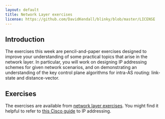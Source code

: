 ```yaml
---
layout: default
title: Network Layer exercises
license: https://github.com/DavidKendall/blinky/blob/master/LICENSE
---
```


## Introduction

The exercises this week are pencil-and-paper exercises designed to improve your
understanding of some practical topics that arise in the network layer.
In particular, you will work on designing IP addressing schemes for given
network scenarios, and on demonstrating an understanding of the key control
plane algorithms for intra-AS routing: link-state and distance-vector.

## Exercises

The exercises are available from [network layer exercises]({{site.baseurl}}{{site.raurl}}/network_layer_exercises.pdf).
You might find it helpful to refer to [this Cisco guide]({{site.baseurl}}{{site.raurl}}/ipaddressing.pdf) to IP addressing.

